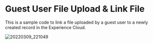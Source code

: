 # Guest User File Upload & Link File
This is a sample code to link a file uploaded by a guest user to a newly created record in the Experience Cloud.

![20220309_221049](https://user-images.githubusercontent.com/75467209/157459338-20f70705-961d-4c78-8ccb-8f2f7a4cc331.GIF)
